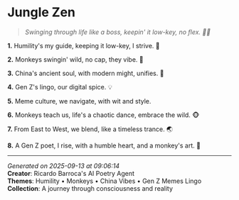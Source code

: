 # Jungle Zen

> *Swinging through life like a boss, keepin' it low-key, no flex. 🐒🤝*

**1.** Humility's my guide, keeping it low-key, I strive. 🌿


**2.** Monkeys swingin' wild, no cap, they vibe. 🐒


**3.** China's ancient soul, with modern might, unifies. 🏮


**4.** Gen Z's lingo, our digital spice. 💡


**5.** Meme culture, we navigate, with wit and style.


**6.** Monkeys teach us, life's a chaotic dance, embrace the wild. 🐵


**7.** From East to West, we blend, like a timeless trance. 🌏


**8.** A Gen Z poet, I rise, with a humble heart, and a monkey's art. 🎨



---

*Generated on 2025-09-13 at 09:06:14*  
**Creator**: Ricardo Barroca's AI Poetry Agent  
**Themes**: Humility • Monkeys • China Vibes • Gen Z Memes Lingo  
**Collection**: A journey through consciousness and reality